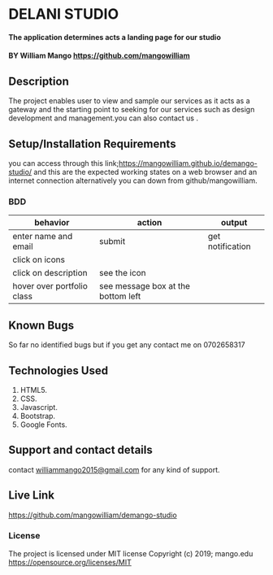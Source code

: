 # DELANI STUDIO
#### The application  determines acts a landing page for our studio
#### BY William Mango https://github.com/mangowilliam
## Description
The project enables user to view  and sample our services as it acts as a gateway and the starting point to seeking for our services such as design development and management.you can also contact us .
## Setup/Installation Requirements
you can access through this link;https://mangowilliam.github.io/demango-studio/
and this are the expected working states on a web browser and an internet connection
alternatively you can down from github/mangowilliam.
### BDD
|behavior                    |action       |output|
|----------------------------|-------------|----------------------------|
|enter name and email	       |submit       |get notification            |
| click on icons	           |             |  |read description         |
|click on description	       |see the icon |                            |
|hover over portfolio class  |see message box     at the bottom left    |
## Known Bugs
So far no identified bugs but if you get any contact me on 0702658317
## Technologies Used
  1. HTML5.
  2. CSS.
  3. Javascript.
  4. Bootstrap.
  5. Google Fonts.
## Support and contact details
contact williammango2015@gmail.com for any kind of support.
## Live Link

https://github.com/mangowilliam/demango-studio

### License
The project is licensed under MIT license
Copyright (c) 2019; mango.edu  https://opensource.org/licenses/MIT
